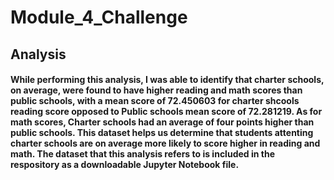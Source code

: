 # Module_4_Challenge

## Analysis

#### While performing this analysis, I was able to identify that charter schools, on average, were found to have higher reading and math scores than public schools, with a mean score of 72.450603 for charter shcools reading score opposed to Public schools mean score of 72.281219. As for math scores, Charter schools had an average of four points higher than public schools. This dataset helps us determine that students attenting charter schools are on average more likely to score higher in reading and math. The dataset that this analysis refers to is included in the respository as a downloadable Jupyter Notebook file. 
